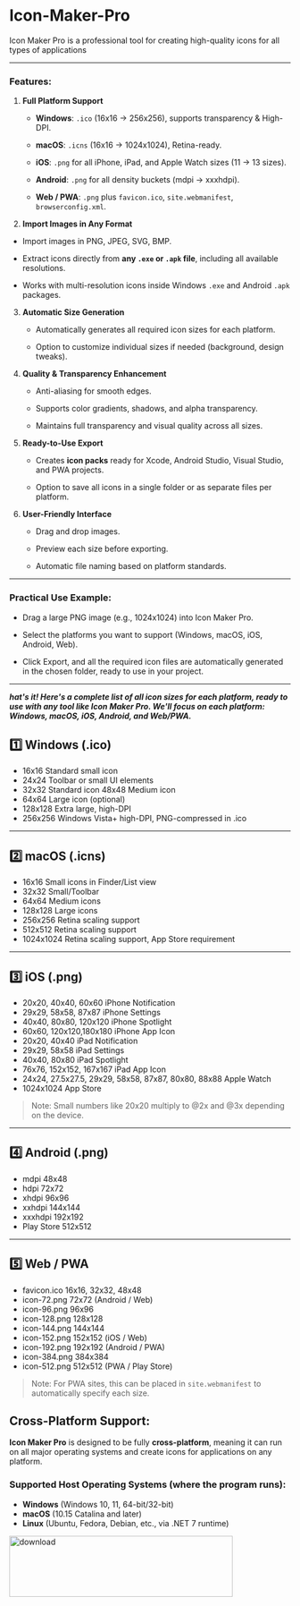 # Icon-Maker-Pro
Icon Maker Pro is a professional tool for creating high-quality icons for all types of applications

----------

### Features:

1.  **Full Platform Support**
    
    -   **Windows**: `.ico` (16x16 → 256x256), supports transparency & High-DPI.
        
    -   **macOS**: `.icns` (16x16 → 1024x1024), Retina-ready.
        
    -   **iOS**: `.png` for all iPhone, iPad, and Apple Watch sizes (11 → 13 sizes).
        
    -   **Android**: `.png` for all density buckets (mdpi → xxxhdpi).
        
    -   **Web / PWA**: `.png` plus `favicon.ico`, `site.webmanifest`, `browserconfig.xml`.
        
2.  **Import Images in Any Format**
    
-   Import images in PNG, JPEG, SVG, BMP.
    
-   Extract icons directly from **any `.exe` or `.apk` file**, including all available resolutions.
    
-   Works with multi-resolution icons inside Windows `.exe` and Android `.apk` packages.
        
3.  **Automatic Size Generation**
    
    -   Automatically generates all required icon sizes for each platform.
        
    -   Option to customize individual sizes if needed (background, design tweaks).
        
4.  **Quality & Transparency Enhancement**
    
    -   Anti-aliasing for smooth edges.
        
    -   Supports color gradients, shadows, and alpha transparency.
        
    -   Maintains full transparency and visual quality across all sizes.
        
5.  **Ready-to-Use Export**
    
    -   Creates **icon packs** ready for Xcode, Android Studio, Visual Studio, and PWA projects.
        
    -   Option to save all icons in a single folder or as separate files per platform.
        
6.  **User-Friendly Interface**
    
    -   Drag and drop images.
        
    -   Preview each size before exporting.
        
    -   Automatic file naming based on platform standards.
        

----------

### Practical Use Example:

-   Drag a large PNG image (e.g., 1024x1024) into Icon Maker Pro.
    
-   Select the platforms you want to support (Windows, macOS, iOS, Android, Web).
    
-   Click Export, and all the required icon files are automatically generated in the chosen folder, ready to use in your project.

----------
***hat's it! Here's a complete list of all icon sizes for each platform, ready to use with any tool like Icon Maker Pro. 
We'll focus on each platform: Windows, macOS, iOS, Android, and Web/PWA.***

## 1️⃣ Windows (.ico)

  - 16x16 Standard small icon 
  - 24x24 Toolbar or small UI elements
  -  32x32   Standard icon 48x48 Medium icon 
  - 64x64 Large icon  (optional)
  - 128x128  Extra large, high-DPI 
  - 256x256 Windows Vista+ high-DPI, PNG-compressed   in .ico
----------
## 2️⃣ macOS (.icns)
 - 16x16 Small icons in Finder/List view 
 - 32x32 Small/Toolbar
- 64x64 Medium  icons 
- 128x128 Large icons 
- 256x256 Retina scaling support 
- 512x512 Retina scaling support 
- 1024x1024 Retina scaling support, App Store requirement
----------

## 3️⃣ iOS (.png)
 - 20x20, 40x40, 60x60 iPhone Notification 
 - 29x29, 58x58, 87x87 iPhone Settings 
 - 40x40, 80x80, 120x120 iPhone Spotlight 
 - 60x60, 120x120,180x180 iPhone App Icon 
 - 20x20, 40x40 iPad Notification 
 - 29x29, 58x58  iPad Settings 
 - 40x40, 80x80 iPad Spotlight 
 - 76x76, 152x152, 167x167  iPad App Icon 
 - 24x24, 27.5x27.5, 29x29, 58x58, 87x87, 80x80, 88x88   Apple Watch 
 - 1024x1024 App Store
> Note: Small numbers like 20x20 multiply to @2x and @3x depending on the device.
----------
## 4️⃣ Android (.png)
 - mdpi 48x48 
 - hdpi 72x72 
 - xhdpi 96x96 
 - xxhdpi 144x144 
 - xxxhdpi 192x192 
 - Play Store 512x512
----------

## 5️⃣ Web / PWA

 - favicon.ico 16x16, 32x32, 48x48
 - icon-72.png 72x72 (Android / Web)
 - icon-96.png 96x96
 - icon-128.png 128x128
 - icon-144.png 144x144
 - icon-152.png 152x152 (iOS / Web)
 - icon-192.png 192x192 (Android / PWA)
 - icon-384.png 384x384
 - icon-512.png 512x512 (PWA / Play Store)
> Note: For PWA sites, this can be placed in `site.webmanifest` to automatically specify each size.


## Cross-Platform Support:

**Icon Maker Pro** is designed to be fully **cross-platform**, meaning it can run on all major operating systems and create icons for applications on any platform.

### Supported Host Operating Systems (where the program runs):

-   **Windows** (Windows 10, 11, 64-bit/32-bit)
-   **macOS** (10.15 Catalina and later)
-   **Linux** (Ubuntu, Fedora, Debian, etc., via .NET 7 runtime)

[<img width="400" height="109" alt="download" src="https://github.com/user-attachments/assets/e7124d15-ac00-41f6-a416-de9de7f2726e" />](https://github.com/nouani7/Icon-Maker-Pro/tree/v1.0.0)

